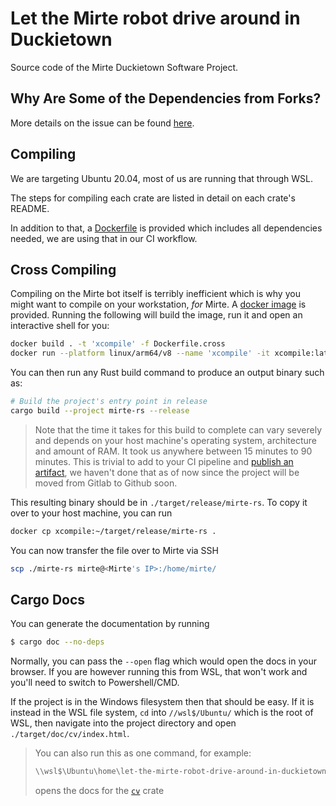 # Let the Mirte robot drive around in Duckietown

Source code of the Mirte Duckietown Software Project.

## Why Are Some of the Dependencies from Forks?

More details on the issue can be found [here](https://github.com/adnanademovic/rosrust/issues/200).

## Compiling

We are targeting Ubuntu 20.04, most of us are running that through WSL.

The steps for compiling each crate are listed in detail on each crate's README.

In addition to that, a [Dockerfile](./Dockerfile) is provided which includes all dependencies
needed, we are using that in our CI workflow.

## Cross Compiling

Compiling on the Mirte bot itself is terribly inefficient which is why you might want to compile
on your workstation, *for* Mirte. A [docker image](./Dockerfile.cross) is provided. Running the
following will build the image, run it and open an interactive shell for you:

```sh
docker build . -t 'xcompile' -f Dockerfile.cross
docker run --platform linux/arm64/v8 --name 'xcompile' -it xcompile:latest bash
```

You can then run any Rust build command to produce an output binary such as:

```sh
# Build the project's entry point in release
cargo build --project mirte-rs --release
```

> Note that the time it takes for this build to complete can vary severely and depends on your
> host machine's operating system, architecture and amount of RAM. It took us anywhere between
> 15 minutes to 90 minutes. This is trivial to add to your CI pipeline and
> [publish an artifact](https://github.com/actions/upload-artifact#upload-an-individual-file),
> we haven't done that as of now since the project will be moved from Gitlab to Github soon.

This resulting binary should be in `./target/release/mirte-rs`. To copy it over to your host
machine, you can run 

```sh
docker cp xcompile:~/target/release/mirte-rs .
```

You can now transfer the file over to Mirte via SSH

```sh
scp ./mirte-rs mirte@<Mirte's IP>:/home/mirte/
```

## Cargo Docs

You can generate the documentation by running

```sh
$ cargo doc --no-deps
```

Normally, you can pass the `--open` flag which would open the docs in your browser. If you are
however running this from WSL, that won't work and you'll need to switch to Powershell/CMD.

If the project is in the Windows filesystem then that should be easy. If it is instead in the WSL
file system, `cd` into `//wsl$/Ubuntu/` which is the root of WSL, then navigate into the project
directory and open `./target/doc/cv/index.html`.

> You can also run this as one command, for example:
> 
> ```sh
> \\wsl$\Ubuntu\home\let-the-mirte-robot-drive-around-in-duckietown\target\doc\cv\index.html
> ```
> opens the docs for the [`cv`](./cv/) crate

